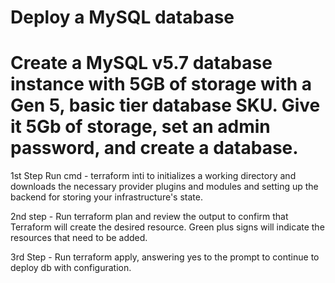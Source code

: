 # Deploy a MySQL database

# Create a MySQL v5.7 database instance with 5GB of storage with a Gen 5, basic tier database SKU. Give it 5Gb of storage, set an admin password, and create a database.

1st Step Run cmd - terraform inti to initializes a working directory and downloads the necessary provider plugins and modules and setting up the backend for storing your infrastructure's state.

2nd step - Run terraform plan and review the output to confirm that Terraform will create the desired resource. Green plus signs will indicate the resources that need to be added.

3rd Step - Run terraform apply, answering yes to the prompt to continue to deploy db with configuration.